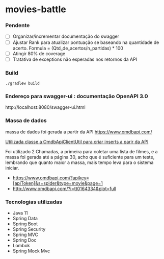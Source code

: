 # movies-battle

### Pendente
- [ ] Organizar/incrementar documentação do swagger
- [ ] Ajustar Rank para atualizar pontuação se baseando na quantidade de acerto. Formula = (Qtd_de_acertos/n_partidas) * 100
- [ ] Atingir 80% de coverage
- [ ] Tratativa de exceptions não esperadas nos retornos da API

### Build

`./gradlew build`

### Endereço para swagger-ui : documentação OpenAPI 3.0

http://localhost:8080/swagger-ui.html

### Massa de dados
massa de dados foi gerada a partir da API https://www.omdbapi.com/

[Utilizada classe a OmdbApiClientUtil para criar inserts a parir da API](https://github.com/arthurrio/movies-battle/blob/main/src/main/java/com/letscode/moviesbattle/util/OmdbApiClientUtil.java) 

Foi utilizado 2 Chamadas, a primeira para coletar uma lista de filmes, e a massa foi gerada até a página
30, acho que é suficiente para um teste, lembrando que quanto maior a massa, mais tempo leva para o sistema iniciar.

- https://www.omdbapi.com/?apikey=[apiToken]&s=spider&type=movie&page=1
- http://www.omdbapi.com/?i=tt0164334&plot=full

### Tecnologias utilizadas
- Java 11
- Spring Data
- Spring Boot
- Spring Security
- Spring MVC
- Spring Doc
- Lombok
- Spring Mock Mvc